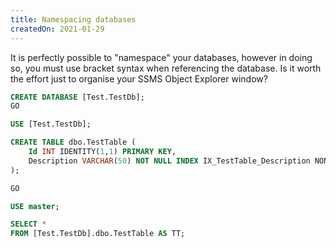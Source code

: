 ```yaml
---
title: Namespacing databases
createdOn: 2021-01-29
---
```


It is perfectly possible to "namespace" your databases, however in doing so, you must use bracket syntax when referencing the database.  Is it worth the effort just to organise your SSMS Object Explorer window?

```sql
CREATE DATABASE [Test.TestDb];
GO

USE [Test.TestDb];

CREATE TABLE dbo.TestTable (
    Id INT IDENTITY(1,1) PRIMARY KEY, 
    Description VARCHAR(50) NOT NULL INDEX IX_TestTable_Description NONCLUSTERED
);

GO

USE master;

SELECT * 
FROM [Test.TestDb].dbo.TestTable AS TT;
```
